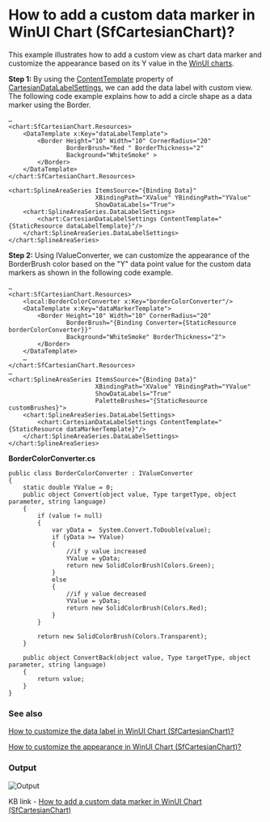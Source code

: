 # How to add a custom data marker in WinUI Chart (SfCartesianChart)?

This example illustrates how to add a custom view as chart data marker and customize the appearance based on its Y value in the [WinUI charts](https://www.syncfusion.com/winui-controls/charts).

**Step 1:** By using the [ContentTemplate](https://help.syncfusion.com/cr/winui/Syncfusion.UI.Xaml.Charts.ChartDataLabelSettings.html#Syncfusion_UI_Xaml_Charts_ChartDataLabelSettings_ContentTemplate) property of [CartesianDataLabelSettings](https://help.syncfusion.com/cr/winui/Syncfusion.UI.Xaml.Charts.CartesianDataLabelSettings.html), we can add the data label with custom view. The following code example explains how to add a circle shape as a data marker using the Border.

```
…
<chart:SfCartesianChart.Resources>
    <DataTemplate x:Key="dataLabelTemplate">
        <Border Height="10" Width="10" CornerRadius="20"
                BorderBrush="Red " BorderThickness="2"
                Background="WhiteSmoke" >
        </Border>
    </DataTemplate>
</chart:SfCartesianChart.Resources>

<chart:SplineAreaSeries ItemsSource="{Binding Data}"
                        XBindingPath="XValue" YBindingPath="YValue" 
                        ShowDataLabels="True">
    <chart:SplineAreaSeries.DataLabelSettings>
        <chart:CartesianDataLabelSettings ContentTemplate="{StaticResource dataLabelTemplate}"/>
    </chart:SplineAreaSeries.DataLabelSettings>
</chart:SplineAreaSeries>
```

**Step 2:** Using IValueConverter, we can customize the appearance of the BorderBrush color based on the "Y" data point value for the custom data markers as shown in the following code example.

```
…
<chart:SfCartesianChart.Resources>
    <local:BorderColorConverter x:Key="borderColorConverter"/>
    <DataTemplate x:Key="dataMarkerTemplate">
        <Border Height="10" Width="10" CornerRadius="20"
                BorderBrush="{Binding Converter={StaticResource borderColorConverter}}" 
                Background="WhiteSmoke" BorderThickness="2">
        </Border>
    </DataTemplate>
    …
</chart:SfCartesianChart.Resources>
…
<chart:SplineAreaSeries ItemsSource="{Binding Data}"
                        XBindingPath="XValue" YBindingPath="YValue" 
                        ShowDataLabels="True"
                        PaletteBrushes="{StaticResource customBrushes}">
    <chart:SplineAreaSeries.DataLabelSettings>
        <chart:CartesianDataLabelSettings ContentTemplate="{StaticResource dataMarkerTemplate}"/>
    </chart:SplineAreaSeries.DataLabelSettings>
</chart:SplineAreaSeries>
```

**BorderColorConverter.cs**
```
public class BorderColorConverter : IValueConverter
{
    static double YValue = 0;
    public object Convert(object value, Type targetType, object parameter, string language)
    {
        if (value != null)
        {
            var yData =  System.Convert.ToDouble(value);
            if (yData >= YValue)
            {
                //if y value increased
                YValue = yData;
                return new SolidColorBrush(Colors.Green);
            }
            else
            {
                //if y value decreased
                YValue = yData;
                return new SolidColorBrush(Colors.Red);
            }
        }

        return new SolidColorBrush(Colors.Transparent);
    }

    public object ConvertBack(object value, Type targetType, object parameter, string language)
    {
        return value;
    }
}
```
### See also

[How to customize the data label in WinUI Chart (SfCartesianChart)?](https://help.syncfusion.com/winui/cartesian-charts/datalabels#template)

[How to customize the appearance in WinUI Chart (SfCartesianChart)?](https://help.syncfusion.com/winui/cartesian-charts/appearance)

### Output

![Output](https://user-images.githubusercontent.com/53489303/201815327-81885641-6851-406b-985a-fa5c11532e0c.png)


KB link - [How to add a custom data marker in WinUI Chart (SfCartesianChart)](https://support.syncfusion.com/kb/article/12166/how-to-display-custom-data-marker-in-winui-chart-sfcartesianchart)